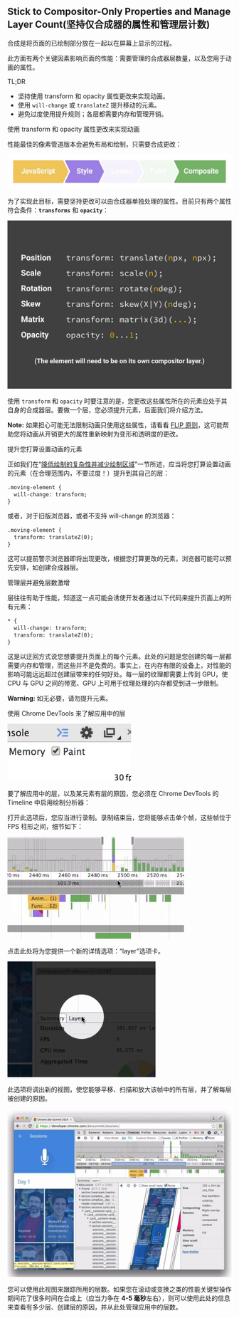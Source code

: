 ## Stick to Compositor-Only Properties and Manage Layer Count(坚持仅合成器的属性和管理层计数)

合成是将页面的已绘制部分放在一起以在屏幕上显示的过程。

此方面有两个关键因素影响页面的性能：需要管理的合成器层数量，以及您用于动画的属性。

TL;DR

- 坚持使用 transform 和 opacity 属性更改来实现动画。
- 使用 `will-change` 或 `translateZ` 提升移动的元素。
- 避免过度使用提升规则；各层都需要内存和管理开销。

使用 transform 和 opacity 属性更改来实现动画

性能最佳的像素管道版本会避免布局和绘制，只需要合成更改：

![无布局或绘制的像素管道。](./images/frame-no-layout-paint.png)

为了实现此目标，需要坚持更改可以由合成器单独处理的属性。目前只有两个属性符合条件：**`transforms`** 和 **`opacity`**：

![在不触发布局或绘制的情况下可以设置动画的属性。](./images/safe-properties.png)

使用 `transform` 和 `opacity` 时要注意的是，您更改这些属性所在的元素应处于其自身的合成器层。要做一个层，您必须提升元素，后面我们将介绍方法。

**Note:** 如果担心可能无法限制动画只使用这些属性，请看看 [FLIP 原则](https://aerotwist.com/blog/flip-your-animations)，这可能帮助您将动画从开销更大的属性重新映射为变形和透明度的更改。

提升您打算设置动画的元素

正如我们在“[降低绘制的复杂性并减少绘制区域](https://developers.google.com/web/fundamentals/performance/rendering/simplify-paint-complexity-and-reduce-paint-areas)”一节所述，应当将您打算设置动画的元素（在合理范围内，不要过度！）提升到其自己的层：

```
.moving-element {
  will-change: transform;
}
```

或者，对于旧版浏览器，或者不支持 will-change 的浏览器：

```
.moving-element {
  transform: translateZ(0);
}
```

这可以提前警示浏览器即将出现更改，根据您打算更改的元素，浏览器可能可以预先安排，如创建合成器层。

管理层并避免层数激增

层往往有助于性能，知道这一点可能会诱使开发者通过以下代码来提升页面上的所有元素：

```
* {
  will-change: transform;
  transform: translateZ(0);
}
```

这是以迂回方式说您想要提升页面上的每个元素。此处的问题是您创建的每一层都需要内存和管理，而这些并不是免费的。事实上，在内存有限的设备上，对性能的影响可能远远超过创建层带来的任何好处。每一层的纹理都需要上传到 GPU，使 CPU 与 GPU 之间的带宽、GPU 上可用于纹理处理的内存都受到进一步限制。

**Warning:** 如无必要，请勿提升元素。

使用 Chrome DevTools 来了解应用中的层

![用于启用 Chrome DevTools 绘制分析器的切换开关。](./images/paint-profiler.png)

要了解应用中的层，以及某元素有层的原因，您必须在 Chrome DevTools 的 Timeline 中启用绘制分析器：

打开此选项后，您应当进行录制。录制结束后，您将能够点击单个帧，这些帧位于 FPS 柱形之间，细节如下：

![开发者有兴趣分析的帧。](./images/frame-of-interest.png)

点击此处将为您提供一个新的详情选项：“layer”选项卡。

![Chrome DevTools 中的 Layer 选项卡按钮。](./images/layer-tab.png)

此选项将调出新的视图，使您能够平移、扫描和放大该帧中的所有层，并了解每层被创建的原因。

![Chrome DevTools 中的 Layer 视图。](./images/layer-view.png)

您可以使用此视图来跟踪所用的层数。如果您在滚动或变换之类的性能关键型操作期间花了很多时间在合成上（应当力争在 **4-5 毫秒**左右），则可以使用此处的信息来查看有多少层、创建层的原因，并从此处管理应用中的层数。
